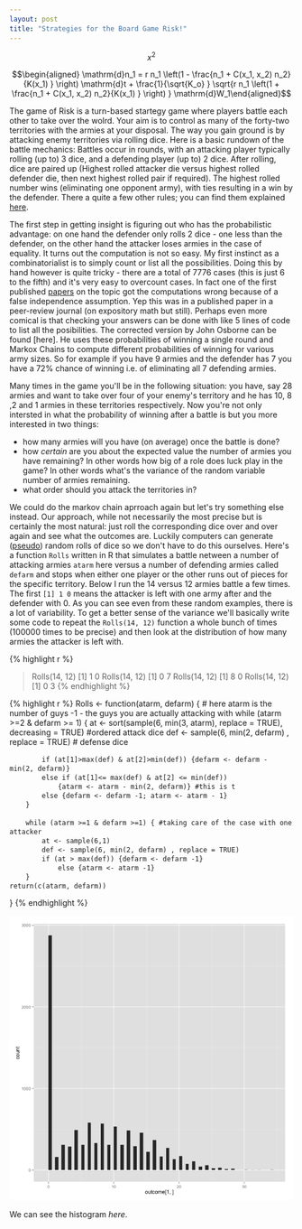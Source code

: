 ```yaml
---
layout: post
title: "Strategies for the Board Game Risk!"
---
```


<span> $$x^2$$ <span>

$$\begin{aligned}
\mathrm{d}n_1 = r n_1 \left(1 -  \frac{n_1 + C(x_1, x_2) n_2}{K(x_1) } \right) \mathrm{d}t + \frac{1}{\sqrt{K_o} } \sqrt{r n_1 \left(1 +  \frac{n_1 + C(x_1, x_2) n_2}{K(x_1) } \right) } \mathrm{d}W_1\end{aligned}$$


The game of Risk is a turn-based startegy game where players battle each other to take over the wolrd. Your aim is to control as many of the forty-two territories with the armies at your disposal. The way you gain ground is by attacking enemy territories via rolling dice. Here is a basic rundown of the battle mechanics:  Battles occur in rounds, with an attacking player typically rolling (up to) 3 dice, and a defending player (up to) 2 dice. After rolling, dice are paired up (Highest rolled attacker die versus highest rolled defender die, then next highest rolled pair if required).
The highest rolled number wins (eliminating one opponent army), with ties resulting in a win by the defender. There a quite a few other rules; you can find them explained [here]().


The first step in getting insight is figuring out who has the probabilistic advantage: on one hand the defender only rolls 2 dice - one less than the defender, on the other hand the attacker loses armies in the case of equality. It turns out the computation is not so easy. My first instinct as a combinatorialist is to simply count or list all the possibilities. Doing this by hand however is quite tricky - there are a total of 7776 cases (this is just 6 to the fifth) and it's very easy to overcount cases. In fact one of the first published [papers](https://www.researchgate.net/publication/266313658_Markov_chains_and_the_RISK_board_game) on the topic got the computations wrong because of a false independence assumption. Yep this was in a published paper in a peer-review journal (on expository math but still). Perhaps even more comical is that checking your answers can be done with like 5 lines of code to list all the posibilities. The corrected version by John Osborne can be found [here]. He uses these probabilities of winning a single round and Markox Chains to compute different probabilities of winning for various army sizes. So for example if you have 9 armies and the defender has 7 you have a 72% chance of winning i.e. of eliminating all 7 defending armies. 

Many times in the game you'll be in the following situation: you have, say 28 armies and want to take over four of your enemy's territory and he has 10, 8 ,2 and 1 armies in these territories respectively. Now you're not only intersted in what the probability of winning after a battle is but you more interested in two things: 

- how many armies will you have (on average) once the battle is done?
- how _certain_ are you about the expected value the number of armies you have remaining? In other words how big of a role does luck play in the game? In other words what's the variance of the random variable number of armies remaining.
- what order should you attack the territories in? 

We could do the markov chain aprroach again but let's try something else instead. Our approach, while not necessarily the most precise but is certainly the most natural: just roll the corresponding dice over and over again and see what the outcomes are. Luckily computers can generate ([pseudo](https://en.wikipedia.org/wiki/Pseudorandom_number_generator)) random rolls of dice so we don't have to do this ourselves. Here's a function `Rolls` written in R that simulates a battle netween a number of attacking armies `atarm` here versus a number of defending armies called `defarm` and stops when either one player or the other runs out of pieces for the specific territory. Below I run the 14 versus 12 armies battle a few times. The first `[1] 1 0` means the attacker is left with one army after and the defender with 0. As you can see even from these random examples, there is a lot of variability. To get a better sense of the variance we'll basically write some code to repeat the `Rolls(14, 12)` function a whole bunch of times (100000 times to be precise) and then look at the distribution of how many armies the attacker is left with.  

{% highlight r %}
> Rolls(14, 12)
[1] 1 0
> Rolls(14, 12)
[1] 0 7
> Rolls(14, 12)
[1] 8 0
> Rolls(14, 12)
[1] 0 3
{% endhighlight %}



{% highlight r %}
Rolls <- function(atarm, defarm) { # here atarm is the number of guys -1 - the guys you are actually attacking with
        while (atarm >=2 & defarm >= 1) {
            at <- sort(sample(6, min(3, atarm), replace = TRUE), decreasing = TRUE) #ordered attack dice
            def <- sample(6, min(2, defarm) , replace = TRUE) # defense dice
            
            
            if (at[1]>max(def) & at[2]>min(def)) {defarm <- defarm - min(2, defarm)}
            else if (at[1]<= max(def) & at[2] <= min(def)) 
                {atarm <- atarm - min(2, defarm)} #this is t
            else {defarm <- defarm -1; atarm <- atarm - 1}
        }
        
        while (atarm >=1 & defarm >=1) { #taking care of the case with one attacker
            at <- sample(6,1)
            def <- sample(6, min(2, defarm) , replace = TRUE)
            if (at > max(def)) {defarm <- defarm -1}
                else {atarm <- atarm -1}
        }
    return(c(atarm, defarm))
}
{% endhighlight %}




![](/img/Rplot.png)

We can see the histogram _here_. 

